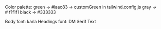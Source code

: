 
Color palette:
        green -> #laac83 -> customGreen in tailwind.config.js
        gray  -> # f1f1f1
        black -> #333333

Body font: karla
Headings font: DM Serif Text

